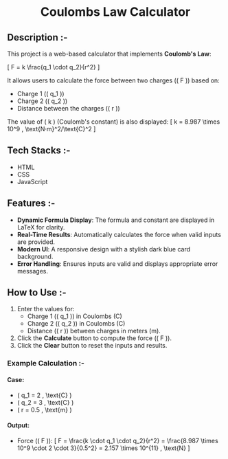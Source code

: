 #  <p align="center">Coulombs Law Calculator</p>

## Description :-

This project is a web-based calculator that implements **Coulomb's Law**:

\[ F = k \frac{q_1 \cdot q_2}{r^2} \]

It allows users to calculate the force between two charges (\( F \)) based on:

- Charge 1 (\( q_1 \))
- Charge 2 (\( q_2 \))
- Distance between the charges (\( r \))

The value of \( k \) (Coulomb's constant) is also displayed:
\[ k = 8.987 \times 10^9 \, \text{N·m}^2/\text{C}^2 \]

## Tech Stacks :-

- HTML
- CSS
- JavaScript

## Features :-

- **Dynamic Formula Display**: The formula and constant are displayed in LaTeX for clarity.
- **Real-Time Results**: Automatically calculates the force when valid inputs are provided.
- **Modern UI**: A responsive design with a stylish dark blue card background.
- **Error Handling**: Ensures inputs are valid and displays appropriate error messages.

## How to Use :-

1. Enter the values for:
   - Charge 1 (\( q_1 \)) in Coulombs (C)
   - Charge 2 (\( q_2 \)) in Coulombs (C)
   - Distance (\( r \)) between charges in meters (m).
2. Click the **Calculate** button to compute the force (\( F \)).
3. Click the **Clear** button to reset the inputs and results.

### Example Calculation :-

#### Case:
- \( q_1 = 2 \, \text{C} \)
- \( q_2 = 3 \, \text{C} \)
- \( r = 0.5 \, \text{m} \)

#### Output:
- Force (\( F \)):
  \[
  F = \frac{k \cdot q_1 \cdot q_2}{r^2} = \frac{8.987 \times 10^9 \cdot 2 \cdot 3}{0.5^2} = 2.157 \times 10^{11} \, \text{N}
  \]

